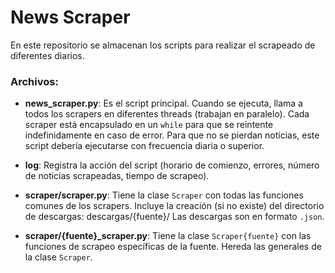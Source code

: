 # News Scraper

En este repositorio se almacenan los scripts para realizar el scrapeado de diferentes diarios.

### Archivos:
- **news_scraper.py**: Es el script principal. Cuando se ejecuta, llama a todos los scrapers en diferentes threads (trabajan en paralelo).
	Cada scraper está encapsulado en un `while` para que se reintente indefinidamente en caso de error.
	Para que no se pierdan noticias, este script debería ejecutarse con frecuencia diaria o superior.

- **log**: Registra la acción del script (horario de comienzo, errores, número de noticias scrapeadas, tiempo de scrapeo).

- **scraper/scraper.py**: Tiene la clase `Scraper` con todas las funciones comunes de los scrapers. Incluye la creación (si no existe) del directorio de descargas: descargas/{fuente}/
	Las descargas son en formato `.json`.

- **scraper/{fuente}_scraper.py**: Tiene la clase `Scraper{fuente}` con las funciones de scrapeo específicas de la fuente. Hereda las generales de la clase `Scraper`.

